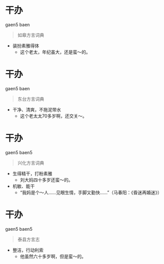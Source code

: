 # 干办
gaen5 baen
> 如皋方言词典
- 装扮素雅得体
  - 这个老太，年纪虽大，还是蛮～的。

# 干办
gaen5 baen
> 东台方言词典
- 干净、清爽，不拖泥带水
  - 这个老太太70多岁啊，还交关～。

# 干办
gaen5 baen5
> 兴化方言词典
- 生得精干，打粉素雅
  - 刘大妈四十多岁还蛮～的。
- 机敏、能干
  - “我妈是个～人……见眼生情，手脚又勤快……”（马春阳：《昏迷再婚迷》）

# 干办
gaen5 baen5
> 泰县方言志
- 整洁，行动利索
  - 他虽然六十多岁啊，但是蛮～的。

